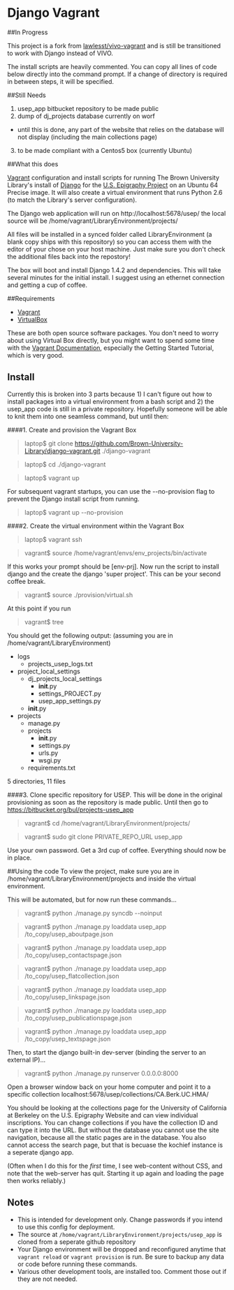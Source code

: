 # Django Vagrant

##In Progress

This project is a fork from [lawlesst/vivo-vagrant](https://github.com/lawlesst/vivo-vagrant) and is still be transitioned to work with Django instead of VIVO.

The install scripts are heavily commented.  You can copy all lines of code below directly into the command prompt.  If a change of directory is required in between steps, it will be specified.

##Still Needs
1. usep_app bitbucket repository to be made public
2. dump of dj_projects database currently on worf
  - until this is done, any part of the website that relies on the database will not display (including the main collections page)
3. to be made compliant with a Centos5 box (currently Ubuntu)

##What this does

[Vagrant](http://www.vagrantup.com/) configuration and install scripts for running The Brown University Library's install of [Django](http://djangoproject.org) for the [U.S. Epigraphy Project](http://library.brown.edu/projects/usep/collections/) on an Ubuntu 64 Precise image. It will also create a virtual environment that runs Python 2.6 (to match the Library's server configuration).

The Django web application will run on http://localhost:5678/usep/ the local source will be /home/vagrant/LibraryEnvironment/projects/

All files will be installed in a synced folder called LibraryEnvironment (a blank copy ships with this repository) so you can access them with the editor of your chose on your host machine.  Just make sure you don't check the additional files back into the repostory!

The box will boot and install Django 1.4.2 and dependencies.  This will take several minutes for the initial install.  I suggest using an ethernet connection and getting a cup of coffee.

##Requirements

- [Vagrant](http://www.vagrantup.com/)
- [VirtualBox](https://www.virtualbox.org/)

These are both open source software packages.  You don't need to worry about using Virtual Box directly, but you might want to spend some time with the [Vagrant Documentation](http://docs.vagrantup.com/v2/), especially the Getting Started Tutorial, which is very good.

## Install

Currently this is broken into 3 parts because 1) I can't figure out how to install packages into a virtual environment from a bash script and 2) the usep_app code is still in a private repository.  Hopefully someone will be able to knit them into one seamless command, but until then:

####1. Create and provision the Vagrant Box

> laptop$ git clone https://github.com/Brown-University-Library/django-vagrant.git ./django-vagrant

> laptop$ cd ./django-vagrant

> laptop$ vagrant up

For subsequent vagrant startups, you can use the --no-provision flag to prevent the Django install script from running.

> laptop$ vagrant up --no-provision

####2. Create the virtual environment within the Vagrant Box

> laptop$ vagrant ssh

> vagrant$ source /home/vagrant/envs/env_projects/bin/activate

If this works your prompt should be [env-prj].  Now run the script to install django and the create the django 'super project'.  This can be your second coffee break.

> vagrant$ source ./provision/virtual.sh

At this point if you run

> vagrant$ tree

 You should get the following output:
(assuming you are in /home/vagrant/LibraryEnvironment)

- logs
   - projects_usep_logs.txt
- project_local_settings
   - dj_projects_local_settings
      - __init__.py
      - settings_PROJECT.py
      - usep_app_settings.py
   - __init__.py
- projects
    - manage.py
    - projects
       - __init__.py
       - settings.py
       - urls.py
       - wsgi.py
    - requirements.txt

5 directories, 11 files

####3. Clone specific repository for USEP.
This will be done in the original provisioning as soon as the repository is made public.  Until then go to https://bitbucket.org/bul/projects-usep_app

> vagrant$ cd /home/vagrant/LibraryEnvironment/projects/

> vagrant$ sudo git clone PRIVATE_REPO_URL usep_app

Use your own password.  Get a 3rd cup of coffee.
Everything should now be in place.

##Using the code
To view the project, make sure you are in /home/vagrant/LibraryEnvironment/projects and inside the virtual environment.

This will be automated, but for now run these commands...

> vagrant$ python ./manage.py syncdb --noinput

> vagrant$ python ./manage.py loaddata usep_app /to_copy/usep_aboutpage.json

> vagrant$ python ./manage.py loaddata usep_app /to_copy/usep_contactspage.json

> vagrant$ python ./manage.py loaddata usep_app /to_copy/usep_flatcollection.json

> vagrant$ python ./manage.py loaddata usep_app /to_copy/usep_linkspage.json

> vagrant$ python ./manage.py loaddata usep_app /to_copy/usep_publicationspage.json

> vagrant$ python ./manage.py loaddata usep_app /to_copy/usep_textspage.json

Then, to start the django built-in dev-server (binding the server to an external IP)...

> vagrant$ python ./manage.py runserver 0.0.0.0:8000

Open a browser window back on your home computer and point it to a specific collection localhost:5678/usep/collections/CA.Berk.UC.HMA/

You should be looking at the collections page for the University of California at Berkeley on the U.S. Epigraphy Website and can view individual inscriptions.  You can change collections if you have the collection ID and can type it into the URL.  But without the database you cannot use the site navigation, because all the static pages are in the database.  You also cannot access the search page, but that is becuase the kochief instance is a seperate django app.

(Often when I do this for the _first_ time, I see web-content without CSS, and note that the web-server has quit. Starting it up again and loading the page then works reliably.)

## Notes
 * This is intended for development only.  Change passwords if you intend to use this config for deployment.
 * The source at `/home/vagrant/LibraryEnvironment/projects/usep_app` is cloned from a seperate github repository
 * Your Django environment will be dropped and reconfigured anytime that `vagrant reload` or `vagrant provision` is run.  Be sure to backup any data or code before running these commands.
 * Various other development tools, are installed too.  Comment those out if they are not needed.

